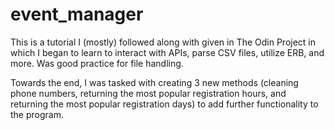 # event_manager

This is a tutorial I (mostly) followed along with given in The Odin Project in which I began to learn to interact with APIs, parse CSV files, utilize ERB, and more. Was good practice for file handling. 

Towards the end, I was tasked with creating 3 new methods (cleaning phone numbers, returning the most popular registration hours, and returning the most popular registration days) to add further functionality to the program. 
